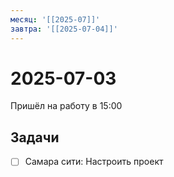 ```yaml
---
месяц: '[[2025-07]]'
завтра: '[[2025-07-04]]'
---
```


# 2025-07-03

Пришёл на работу в 15:00

## Задачи

 - [ ] Самара сити: Настроить проект
